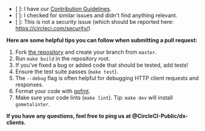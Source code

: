 - [ ]: I have our [Contribution Guidelines](./CONTRIBUTING.md).
- [ ]: I checked for similar issues and didn't find anything relevant.
- [ ]: This is not a security issue (which should be reported here: https://circleci.com/security/)

**Here are some helpful tips you can follow when submitting a pull request:**

1. Fork [the repository](https://github.com/CircleCI-Public/circleci-cli) and create your branch from `master`.
2. Run `make build` in the repository root.
3. If you've fixed a bug or added code that should be tested, add tests!
4. Ensure the test suite passes (`make test`).
5. The `--debug` flag is often helpful for debugging HTTP client requests and responses.
6. Format your code with [gofmt](https://golang.org/cmd/gofmt/).
7. Make sure your code lints (`make lint`). Tip: `make dev` will install `gometalinter`.

**If you have any questions, feel free to ping us at @CircleCI-Public/dx-clients.**
